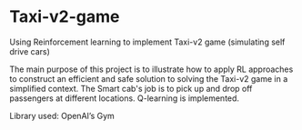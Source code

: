 # Taxi-v2-game
Using Reinforcement learning to implement Taxi-v2 game (simulating self drive cars)

The main purpose of this project is to illustrate how to apply RL 
approaches to construct an efficient and safe solution to solving the Taxi-v2 game in a simplified 
context. The Smart cab's job is to pick up and drop off passengers at different locations. Q-learning is implemented.

Library used: OpenAI’s Gym
